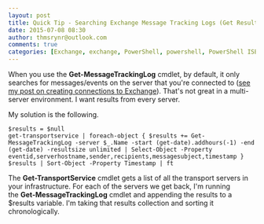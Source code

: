 ```yaml
---
layout: post
title: Quick Tip - Searching Exchange Message Tracking Logs (Get Results From Every Server)
date: 2015-07-08 08:30
author: thmsrynr@outlook.com
comments: true
categories: [Exchange, exchange, PowerShell, powershell, PowerShell ISE, powershell ise, quick tips]
---
```

When you use the <strong>Get-MessageTrackingLog</strong> cmdlet, by default, it only searches for messages/events on the server that you're connected to (<a href="http://www.workingsysadmin.com/opening-a-remote-exchange-management-shell/" target="_blank">see my post on creating connections to Exchange</a>). That's not great in a multi-server environment. I want results from every server.

My solution is the following.

```
$results = $null
get-transportservice | foreach-object { $results += Get-MessageTrackingLog -server $_.Name -start (get-date).addhours(-1) -end (get-date) -resultsize unlimited | Select-Object -Property eventid,serverhostname,sender,recipients,messagesubject,timestamp }
$results | Sort-Object -Property Timestamp | ft 

```

The <strong>Get-TransportService</strong> cmdlet gets a list of all the transport servers in your infrastructure. For each of the servers we get back, I'm running the <strong>Get-MessageTrackingLog</strong> cmdlet and appending the results to a $results variable. I'm taking that results collection and sorting it chronologically.
